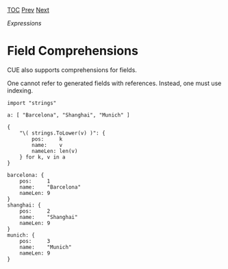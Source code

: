 [TOC](Readme.md) [Prev](listcomp.md) [Next](conditional.md)

_Expressions_

# Field Comprehensions

CUE also supports comprehensions for fields.

One cannot refer to generated fields with references.
Instead, one must use indexing.

<!-- CUE editor -->
```
import "strings"

a: [ "Barcelona", "Shanghai", "Munich" ]

{
    "\( strings.ToLower(v) )": {
        pos:     k
        name:    v
        nameLen: len(v)
    } for k, v in a
}
```

<!-- result -->
```
barcelona: {
    pos:     1
    name:    "Barcelona"
    nameLen: 9
}
shanghai: {
    pos:     2
    name:    "Shanghai"
    nameLen: 9
}
munich: {
    pos:     3
    name:    "Munich"
    nameLen: 9
}
```